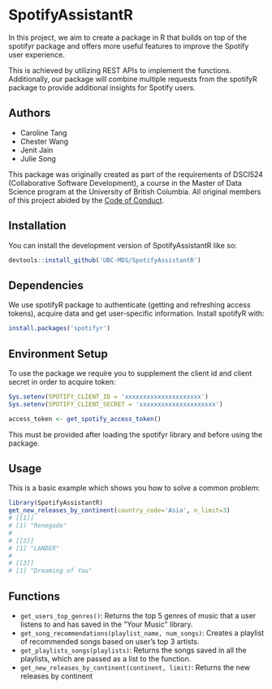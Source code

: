 
<!-- README.md is generated from README.Rmd. Please edit that file -->

# SpotifyAssistantR

<!-- badges: start -->
<!-- badges: end -->

In this project, we aim to create a package in R that builds on top of
the spotifyr package and offers more useful features to improve the
Spotify user experience.

This is achieved by utilizing REST APIs to implement the functions.
Additionally, our package will combine multiple requests from the
spotifyR package to provide additional insights for Spotify users.

## Authors

- Caroline Tang
- Chester Wang
- Jenit Jain
- Julie Song

This package was originally created as part of the requirements of
DSCI524 (Collaborative Software Development), a course in the Master of
Data Science program at the University of British Columbia. All original
members of this project abided by the [Code of
Conduct](CODE_OF_CONDUCT.md).

## Installation

You can install the development version of SpotifyAssistantR like so:

``` r
devtools::install_github('UBC-MDS/SpotifyAssistantR')
```

## Dependencies

We use spotifyR package to authenticate (getting and refreshing access
tokens), acquire data and get user-specific information. Install
spotifyR with:

``` r
install.packages('spotifyr')
```

## Environment Setup

To use the package we require you to supplement the client id and client
secret in order to acquire token:

``` r
Sys.setenv(SPOTIFY_CLIENT_ID = 'xxxxxxxxxxxxxxxxxxxxx')
Sys.setenv(SPOTIFY_CLIENT_SECRET = 'xxxxxxxxxxxxxxxxxxxxx')

access_token <- get_spotify_access_token()
```

This must be provided after loading the spotifyr library and before
using the package.

## Usage

This is a basic example which shows you how to solve a common problem:

``` r
library(SpotifyAssistantR)
get_new_releases_by_continent(country_code='Asia', n_limit=3)
# [[1]]
# [1] "Renegade"
# 
# [[2]]
# [1] "LANDER"
# 
# [[3]]
# [1] "Dreaming of You"
```

## Functions

- `get_users_top_genres()`: Returns the top 5 genres of music that a user listens to and has saved in the "Your Music" library.
- `get_song_recommendations(playlist_name, num_songs)`: Creates a playlist of recommended songs based on user’s top 3 artists.
- `get_playlists_songs(playlists)`: Returns the songs saved in all the playlists, which are passed as a list to the function.
- `get_new_releases_by_continent(continent, limit)`: Returns the new releases by continent

